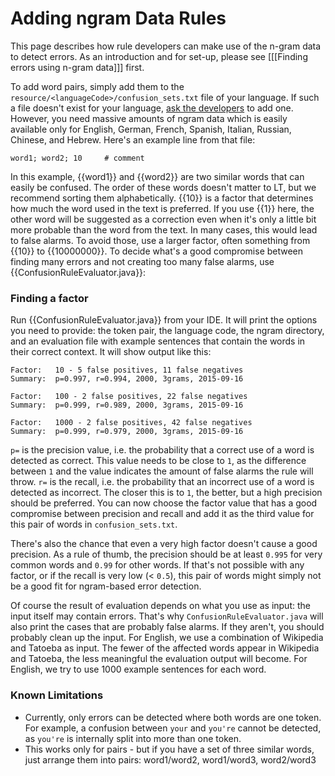 # Adding ngram Data Rules

This page describes how rule developers can make use of the n-gram data to detect errors.
As an introduction and for set-up, please see [[[Finding errors using n-gram data]]] first.

To add word pairs, simply add them to the `resource/<languageCode>/confusion_sets.txt`
file of your language. If such a file doesn't exist for your language, [ask the developers](https://languagetool.org/forum)
to add one. However, you need massive amounts of ngram data which is easily available only for English,
German, French, Spanish, Italian, Russian, Chinese, and Hebrew. Here's an example line from that file:

```
word1; word2; 10     # comment
```

In this example, {{word1}} and {{word2}} are two similar words that can easily be confused. The order of these words doesn't matter to LT, but we recommend sorting them alphabetically. {{10}} is a factor that determines how much the word used in the text is preferred. If you use {{1}} here, the other word will be suggested as a correction even when it's only a little bit more probable than the word from the text. In many cases, this would lead to false alarms. To avoid those, use a larger factor, often something from {{10}} to {{10000000}}. To decide what's a good compromise between finding many errors and not creating too many false alarms, use {{ConfusionRuleEvaluator.java}}:

### Finding a factor

Run {{ConfusionRuleEvaluator.java}} from your IDE. It will print the options you need to provide: the token pair, the language code, the ngram directory, and an evaluation file with example sentences that contain the words in their correct context. It will show output like this:

```
Factor:   10 - 5 false positives, 11 false negatives
Summary:  p=0.997, r=0.994, 2000, 3grams, 2015-09-16

Factor:   100 - 2 false positives, 22 false negatives
Summary:  p=0.999, r=0.989, 2000, 3grams, 2015-09-16

Factor:   1000 - 2 false positives, 42 false negatives
Summary:  p=0.999, r=0.979, 2000, 3grams, 2015-09-16
```

`p=` is the precision value, i.e. the probability that a correct use of a word is detected
as correct. This value needs to be close to `1`, as the difference between `1` and
the value indicates the amount of false alarms the rule will throw. `r=` is the
recall, i.e. the probability that an incorrect use of a word is detected as incorrect.
The closer this is to `1`, the better, but a high precision should be preferred.
You can now choose the factor value that has a good compromise between precision and
recall and add it as the third value for this pair of words in `confusion_sets.txt`.

There's also the chance that even a very high factor doesn't cause a good precision.
As a rule of thumb, the precision should be at least `0.995` for very common words
and `0.99` for other words. If that's not possible with any factor, or if the recall
is very low (< `0.5`), this pair of words might simply not be a good fit for ngram-based
error detection.

Of course the result of evaluation depends on what you use as input: the input itself
may contain errors. That's why `ConfusionRuleEvaluator.java` will also print the cases
that are probably false alarms. If they aren't, you should probably clean up the input.
For English, we use a combination of Wikipedia and Tatoeba as input. The fewer of the
affected words appear in Wikipedia and Tatoeba, the less meaningful the evaluation
output will become. For English, we try to use 1000 example sentences for each word.

### Known Limitations

* Currently, only errors can be detected where both words are one token. For example,
  a confusion between `your` and `you're` cannot be detected, as `you're` is
  internally split into more than one token.
* This works only for pairs - but if you have a set of three similar words, just arrange
  them into pairs: word1/word2, word1/word3, word2/word3
